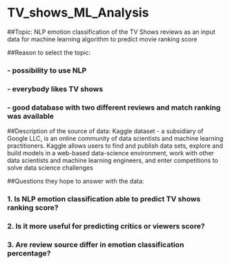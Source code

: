 # TV_shows_ML_Analysis

##Topic: NLP emotion classification of the TV Shows reviews as an input data for machine learning algorithm to predict movie ranking score


##Reason to select the topic: 
### - possibility to use NLP
### - everybody likes TV shows
### - good database with two different reviews and match ranking was available

##Description of the source of data: Kaggle dataset - a subsidiary of Google LLC, is an online community of data scientists and machine learning practitioners. Kaggle allows users to find and publish data sets, explore and build models in a web-based data-science environment, work with other data scientists and machine learning engineers, and enter competitions to solve data science challenges

##Questions they hope to answer with the data: 
### 1. Is NLP emotion classification able to predict TV shows ranking score?
### 2. Is it more useful for predicting critics or viewers score?
### 3. Are review source differ in emotion classification percentage?
